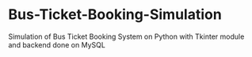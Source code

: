 # Bus-Ticket-Booking-Simulation
Simulation of Bus Ticket Booking System on Python with Tkinter module and backend done on MySQL
